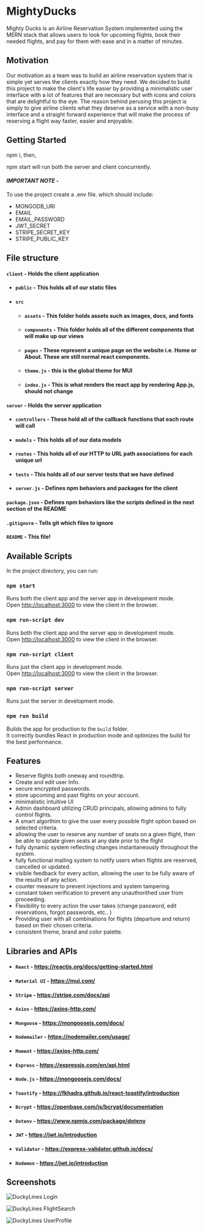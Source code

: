 
# MightyDucks

Mighty Ducks is an Airline Reservation System implemented using the MERN stack that allows users to look for upcoming flights, book their needed flights, and pay for them with ease and in a matter of minutes.


## Motivation

Our motivation as a team was to build an airline reservation system that is simple yet serves the clients exactly how they need. We decided to build this 
project to make the client's life easier by providing a minimalistic user interface with a lot of features that are necessary but with
icons and colors that are delightful to the eye. The reason behind perusing this project is simply to give airline clients what they deserve as a service with 
a non-busy interface and a straight forward experience that will make the process of reserving a flight way faster, easier and enjoyable.

## Getting Started
npm i, then,

npm start will run both the server and client concurrently.

#### _**IMPORTANT NOTE**_ - 
To use the project create a .env file. 
which should include:
- MONGODB_URI
- EMAIL
- EMAIL_PASSWORD 
- JWT_SECRET 
- STRIPE_SECRET_KEY
- STRIPE_PUBLIC_KEY 

## File structure
#### `client` - Holds the client application
- #### `public` - This holds all of our static files
- #### `src`
    - #### `assets` - This folder holds assets such as images, docs, and fonts
    - #### `components` - This folder holds all of the different components that will make up our views
    - #### `pages` - These represent a unique page on the website i.e. Home or About. These are still normal react components.
    - #### `theme.js` - this is the global theme for MUI
    - #### `index.js` - This is what renders the react app by rendering App.js, should not change
#### `server` - Holds the server application
- #### `controllers` - These hold all of the callback functions that each route will call
- #### `models` - This holds all of our data models
- #### `routes` - This holds all of our HTTP to URL path associations for each unique url
- #### `tests` - This holds all of our server tests that we have defined
- #### `server.js` - Defines npm behaviors and packages for the client
#### `package.json` - Defines npm behaviors like the scripts defined in the next section of the README
#### `.gitignore` - Tells git which files to ignore
#### `README` - This file!


## Available Scripts

In the project directory, you can run:


### `npm start`

Runs both the client app and the server app in development mode.<br>
Open [http://localhost:3000](http://localhost:3000) to view the client in the browser.

### `npm run-script dev`

Runs both the client app and the server app in development mode.<br>
Open [http://localhost:3000](http://localhost:3000) to view the client in the browser.

### `npm run-script client`

Runs just the client app in development mode.<br>
Open [http://localhost:3000](http://localhost:3000) to view the client in the browser.


### `npm run-script server`

Runs just the server in development mode.<br>


### `npm run build`

Builds the app for production to the `build` folder.<br>
It correctly bundles React in production mode and optimizes the build for the best performance.

## Features
- Reserve flights both oneway and roundtrip.
- Create and edit user Info.
- secure encrypted passwords.
- store upcoming and past flights on your account.
- minimalistic intuitive UI
- Admin dashboard utilizing CRUD principals, allowing admins to fully control flights.
- A smart algorthim to give the user every possible flight option based on selected criteria.
- allowing the user to reserve any number of seats on a given flight, then be able to update given seats at any date prior to the flight
- fully dynamic system reflecting changes instantaneously throughout the system.
- fully functional mailing system to notify users when flights are reserved, cancelled or updated.
- visible feedback for every action, allowing the user to be fully aware of the results of any action.
- counter measure to prevent injections and system tampering.
- constant token verification to prevent any unauthorithed user from proceeding.
- Flexibility to every action the user takes (change password, edit reservations, forgot passwords, etc.. )
- Providing user with all combinations for flights (departure and return) based on their chosen criteria.
- consistent theme, brand and color palette.


## Libraries and APIs

- #### `React`        - https://reactjs.org/docs/getting-started.html
- #### `Material UI`  - https://mui.com/
- #### `Stripe`       - https://stripe.com/docs/api
- #### `Axios`	      - https://axios-http.com/
- #### `Mongoose`     - https://mongoosejs.com/docs/
- #### `Nodemailer`   - https://nodemailer.com/usage/         
- #### `Moment`	      - https://axios-http.com/
- #### `Express`      - https://expressjs.com/en/api.html
- #### `Node.js`      - https://mongoosejs.com/docs/
- #### `Toastify`     - https://fkhadra.github.io/react-toastify/introduction
- #### `Bcrypt`       - https://openbase.com/js/bcrypt/documentation
- #### `Dotenv`	      - https://www.npmjs.com/package/dotenv
- #### `JWT`          - https://jwt.io/introduction
- #### `Validator`    - https://express-validator.github.io/docs/
- #### `Nodemon`      - https://jwt.io/introduction

## Screenshots
![DuckyLines Login](DL.png)

![DuckyLines FlightSearch](DL2.png)

![DuckyLines UserProfile](DL3.png)
